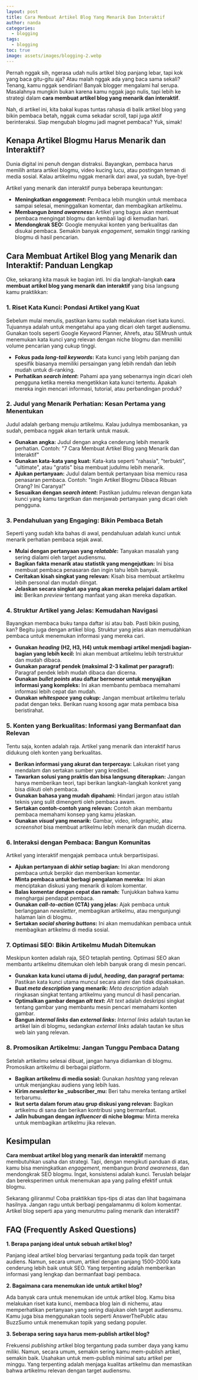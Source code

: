 ```yaml
---
layout: post
title: Cara Membuat Artikel Blog Yang Menarik Dan Interaktif
author: nanda
categories:
  - blogging
tags:
  - blogging
toc: true
image: assets/images/blogging-2.webp
---
```



Pernah nggak sih, ngerasa udah nulis artikel blog panjang lebar, tapi kok yang baca gitu-gitu aja? Atau malah nggak ada yang baca sama sekali? Tenang, kamu nggak sendirian! Banyak blogger mengalami hal serupa. Masalahnya mungkin bukan karena kamu nggak jago nulis, tapi lebih ke strategi dalam **cara membuat artikel blog yang menarik dan interaktif**.

Nah, di artikel ini, kita bakal kupas tuntas rahasia di balik artikel blog yang bikin pembaca betah, nggak cuma sekadar scroll, tapi juga aktif berinteraksi. Siap mengubah blogmu jadi magnet pembaca? Yuk, simak!

## Kenapa Artikel Blogmu Harus Menarik dan Interaktif?

Dunia digital ini penuh dengan distraksi. Bayangkan, pembaca harus memilih antara artikel blogmu, video kucing lucu, atau postingan teman di media sosial. Kalau artikelmu nggak menarik dari awal, ya sudah, bye-bye!

Artikel yang menarik dan interaktif punya beberapa keuntungan:

- **Meningkatkan _engagement_:** Pembaca lebih mungkin untuk membaca sampai selesai, meninggalkan komentar, dan membagikan artikelmu.
- **Membangun _brand awareness_:** Artikel yang bagus akan membuat pembaca mengingat blogmu dan kembali lagi di kemudian hari.
- **Mendongkrak SEO:** Google menyukai konten yang berkualitas dan disukai pembaca. Semakin banyak _engagement_, semakin tinggi ranking blogmu di hasil pencarian.

## Cara Membuat Artikel Blog yang Menarik dan Interaktif: Panduan Lengkap

Oke, sekarang kita masuk ke bagian inti. Ini dia langkah-langkah **cara membuat artikel blog yang menarik dan interaktif** yang bisa langsung kamu praktikkan:

### 1\. Riset Kata Kunci: Pondasi Artikel yang Kuat

Sebelum mulai menulis, pastikan kamu sudah melakukan riset kata kunci. Tujuannya adalah untuk mengetahui apa yang dicari oleh target audiensmu. Gunakan tools seperti Google Keyword Planner, Ahrefs, atau SEMrush untuk menemukan kata kunci yang relevan dengan niche blogmu dan memiliki volume pencarian yang cukup tinggi.

- **Fokus pada _long-tail keywords_:** Kata kunci yang lebih panjang dan spesifik biasanya memiliki persaingan yang lebih rendah dan lebih mudah untuk di-ranking.
- **Perhatikan _search intent_:** Pahami apa yang sebenarnya ingin dicari oleh pengguna ketika mereka mengetikkan kata kunci tertentu. Apakah mereka ingin mencari informasi, tutorial, atau perbandingan produk?

### 2\. Judul yang Menarik Perhatian: Kesan Pertama yang Menentukan

Judul adalah gerbang menuju artikelmu. Kalau judulnya membosankan, ya sudah, pembaca nggak akan tertarik untuk masuk.

- **Gunakan angka:** Judul dengan angka cenderung lebih menarik perhatian. Contoh: "7 Cara Membuat Artikel Blog yang Menarik dan Interaktif"
- **Gunakan kata-kata yang kuat:** Kata-kata seperti "rahasia", "terbukti", "ultimate", atau "gratis" bisa membuat judulmu lebih menarik.
- **Ajukan pertanyaan:** Judul dalam bentuk pertanyaan bisa memicu rasa penasaran pembaca. Contoh: "Ingin Artikel Blogmu Dibaca Ribuan Orang? Ini Caranya!"
- **Sesuaikan dengan _search intent_:** Pastikan judulmu relevan dengan kata kunci yang kamu targetkan dan menjawab pertanyaan yang dicari oleh pengguna.

### 3\. Pendahuluan yang Engaging: Bikin Pembaca Betah

Seperti yang sudah kita bahas di awal, pendahuluan adalah kunci untuk menarik perhatian pembaca sejak awal.

- **Mulai dengan pertanyaan yang _relatable_:** Tanyakan masalah yang sering dialami oleh target audiensmu.
- **Bagikan fakta menarik atau statistik yang mengejutkan:** Ini bisa membuat pembaca penasaran dan ingin tahu lebih banyak.
- **Ceritakan kisah singkat yang relevan:** Kisah bisa membuat artikelmu lebih personal dan mudah diingat.
- **Jelaskan secara singkat apa yang akan mereka pelajari dalam artikel ini:** Berikan _preview_ tentang manfaat yang akan mereka dapatkan.

### 4\. Struktur Artikel yang Jelas: Kemudahan Navigasi

Bayangkan membaca buku tanpa daftar isi atau bab. Pasti bikin pusing, kan? Begitu juga dengan artikel blog. Struktur yang jelas akan memudahkan pembaca untuk menemukan informasi yang mereka cari.

- **Gunakan _heading_ (H2, H3, H4) untuk membagi artikel menjadi bagian-bagian yang lebih kecil:** Ini akan membuat artikelmu lebih terstruktur dan mudah dibaca.
- **Gunakan paragraf pendek (maksimal 2-3 kalimat per paragraf):** Paragraf pendek lebih mudah dibaca dan dicerna.
- **Gunakan _bullet points_ atau daftar bernomor untuk menyajikan informasi yang kompleks:** Ini akan membantu pembaca memahami informasi lebih cepat dan mudah.
- **Gunakan _whitespace_ yang cukup:** Jangan membuat artikelmu terlalu padat dengan teks. Berikan ruang kosong agar mata pembaca bisa beristirahat.

### 5\. Konten yang Berkualitas: Informasi yang Bermanfaat dan Relevan

Tentu saja, konten adalah raja. Artikel yang menarik dan interaktif harus didukung oleh konten yang berkualitas.

- **Berikan informasi yang akurat dan terpercaya:** Lakukan riset yang mendalam dan sertakan sumber yang kredibel.
- **Tawarkan solusi yang praktis dan bisa langsung diterapkan:** Jangan hanya memberikan teori, tapi berikan langkah-langkah konkret yang bisa diikuti oleh pembaca.
- **Gunakan bahasa yang mudah dipahami:** Hindari jargon atau istilah teknis yang sulit dimengerti oleh pembaca awam.
- **Sertakan contoh-contoh yang relevan:** Contoh akan membantu pembaca memahami konsep yang kamu jelaskan.
- **Gunakan _visual_ yang menarik:** Gambar, video, infographic, atau _screenshot_ bisa membuat artikelmu lebih menarik dan mudah dicerna.

### 6\. Interaksi dengan Pembaca: Bangun Komunitas

Artikel yang interaktif mengajak pembaca untuk berpartisipasi.

- **Ajukan pertanyaan di akhir setiap bagian:** Ini akan mendorong pembaca untuk berpikir dan memberikan komentar.
- **Minta pembaca untuk berbagi pengalaman mereka:** Ini akan menciptakan diskusi yang menarik di kolom komentar.
- **Balas komentar dengan cepat dan ramah:** Tunjukkan bahwa kamu menghargai pendapat pembaca.
- **Gunakan _call-to-action_ (CTA) yang jelas:** Ajak pembaca untuk berlangganan _newsletter_, membagikan artikelmu, atau mengunjungi halaman lain di blogmu.
- **Sertakan _social sharing buttons_:** Ini akan memudahkan pembaca untuk membagikan artikelmu di media sosial.

### 7\. Optimasi SEO: Bikin Artikelmu Mudah Ditemukan

Meskipun konten adalah raja, SEO tetaplah penting. Optimasi SEO akan membantu artikelmu ditemukan oleh lebih banyak orang di mesin pencari.

- **Gunakan kata kunci utama di judul, _heading_, dan paragraf pertama:** Pastikan kata kunci utama muncul secara alami dan tidak dipaksakan.
- **Buat _meta description_ yang menarik:** _Meta description_ adalah ringkasan singkat tentang artikelmu yang muncul di hasil pencarian.
- **Optimalkan gambar dengan _alt text_:** _Alt text_ adalah deskripsi singkat tentang gambar yang membantu mesin pencari memahami konten gambar.
- **Bangun _internal links_ dan _external links_:** _Internal links_ adalah tautan ke artikel lain di blogmu, sedangkan _external links_ adalah tautan ke situs web lain yang relevan.

### 8\. Promosikan Artikelmu: Jangan Tunggu Pembaca Datang

Setelah artikelmu selesai dibuat, jangan hanya didiamkan di blogmu. Promosikan artikelmu di berbagai platform.

- **Bagikan artikelmu di media sosial:** Gunakan _hashtag_ yang relevan untuk menjangkau audiens yang lebih luas.
- **Kirim _newsletter_ ke _subscriber_mu:** Beri tahu mereka tentang artikel terbarumu.
- **Ikut serta dalam forum atau grup diskusi yang relevan:** Bagikan artikelmu di sana dan berikan kontribusi yang bermanfaat.
- **Jalin hubungan dengan _influencer_ di niche blogmu:** Minta mereka untuk membagikan artikelmu jika relevan.

## Kesimpulan

**Cara membuat artikel blog yang menarik dan interaktif** memang membutuhkan usaha dan strategi. Tapi, dengan mengikuti panduan di atas, kamu bisa meningkatkan _engagement_, membangun _brand awareness_, dan mendongkrak SEO blogmu. Ingat, konsistensi adalah kunci. Teruslah belajar dan bereksperimen untuk menemukan apa yang paling efektif untuk blogmu.

Sekarang giliranmu! Coba praktikkan tips-tips di atas dan lihat bagaimana hasilnya. Jangan ragu untuk berbagi pengalamanmu di kolom komentar. Artikel blog seperti apa yang menurutmu paling menarik dan interaktif?

## FAQ (Frequently Asked Questions)

**1\. Berapa panjang ideal untuk sebuah artikel blog?**

Panjang ideal artikel blog bervariasi tergantung pada topik dan target audiens. Namun, secara umum, artikel dengan panjang 1500-2000 kata cenderung lebih baik untuk SEO. Yang terpenting adalah memberikan informasi yang lengkap dan bermanfaat bagi pembaca.

**2\. Bagaimana cara menemukan ide untuk artikel blog?**

Ada banyak cara untuk menemukan ide untuk artikel blog. Kamu bisa melakukan riset kata kunci, membaca blog lain di nichemu, atau memperhatikan pertanyaan yang sering diajukan oleh target audiensmu. Kamu juga bisa menggunakan tools seperti AnswerThePublic atau BuzzSumo untuk menemukan topik yang sedang populer.

**3\. Seberapa sering saya harus mem-publish artikel blog?**

Frekuensi _publishing_ artikel blog tergantung pada sumber daya yang kamu miliki. Namun, secara umum, semakin sering kamu mem-publish artikel, semakin baik. Usahakan untuk mem-publish minimal satu artikel per minggu. Yang terpenting adalah menjaga kualitas artikelmu dan memastikan bahwa artikelmu relevan dengan target audiensmu.
